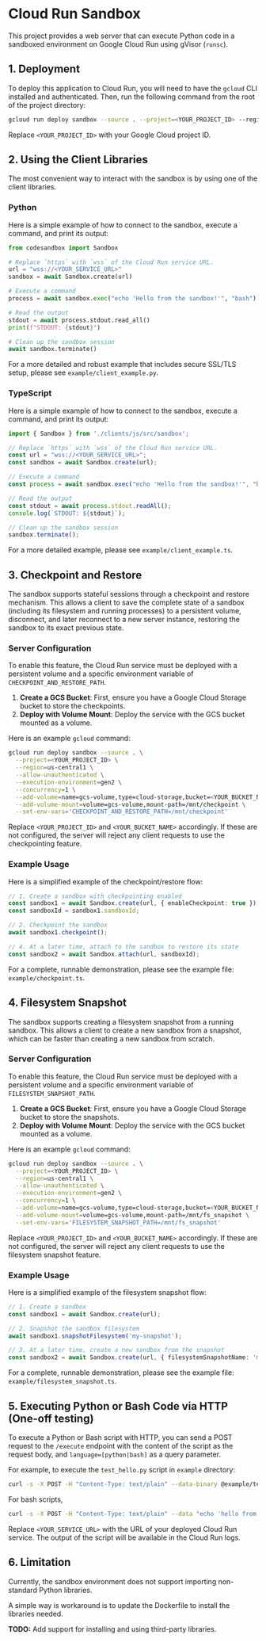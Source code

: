 # Cloud Run Sandbox

This project provides a web server that can execute Python code in a sandboxed environment on Google Cloud Run using gVisor (`runsc`).

## 1. Deployment

To deploy this application to Cloud Run, you will need to have the `gcloud` CLI installed and authenticated. Then, run the following command from the root of the project directory:

```bash
gcloud run deploy sandbox --source . --project=<YOUR_PROJECT_ID> --region=us-central1 --allow-unauthenticated --execution-environment=gen2 --concurrency=1
```

Replace `<YOUR_PROJECT_ID>` with your Google Cloud project ID.

## 2. Using the Client Libraries

The most convenient way to interact with the sandbox is by using one of the client libraries.

### Python

Here is a simple example of how to connect to the sandbox, execute a command, and print its output:

```python
from codesandbox import Sandbox

# Replace `https` with `wss` of the Cloud Run service URL.
url = "wss://<YOUR_SERVICE_URL>"
sandbox = await Sandbox.create(url)

# Execute a command
process = await sandbox.exec("echo 'Hello from the sandbox!'", "bash")

# Read the output
stdout = await process.stdout.read_all()
print(f"STDOUT: {stdout}")

# Clean up the sandbox session
await sandbox.terminate()
```

For a more detailed and robust example that includes secure SSL/TLS setup, please see `example/client_example.py`.

### TypeScript

Here is a simple example of how to connect to the sandbox, execute a command, and print its output:

```typescript
import { Sandbox } from './clients/js/src/sandbox';

// Replace `https` with `wss` of the Cloud Run service URL.
const url = "wss://<YOUR_SERVICE_URL>";
const sandbox = await Sandbox.create(url);

// Execute a command
const process = await sandbox.exec("echo 'Hello from the sandbox!'", "bash");

// Read the output
const stdout = await process.stdout.readAll();
console.log(`STDOUT: ${stdout}`);

// Clean up the sandbox session
sandbox.terminate();
```

For a more detailed example, please see `example/client_example.ts`.

## 3. Checkpoint and Restore

The sandbox supports stateful sessions through a checkpoint and restore mechanism. This allows a client to save the complete state of a sandbox (including its filesystem and running processes) to a persistent volume, disconnect, and later reconnect to a new server instance, restoring the sandbox to its exact previous state.

### Server Configuration

To enable this feature, the Cloud Run service must be deployed with a persistent volume and a specific environment variable of `CHECKPOINT_AND_RESTORE_PATH`.

1.  **Create a GCS Bucket**: First, ensure you have a Google Cloud Storage bucket to store the checkpoints.
2.  **Deploy with Volume Mount**: Deploy the service with the GCS bucket mounted as a volume.

Here is an example `gcloud` command:

```bash
gcloud run deploy sandbox --source . \
  --project=<YOUR_PROJECT_ID> \
  --region=us-central1 \
  --allow-unauthenticated \
  --execution-environment=gen2 \
  --concurrency=1 \
  --add-volume=name=gcs-volume,type=cloud-storage,bucket=<YOUR_BUCKET_NAME> \
  --add-volume-mount=volume=gcs-volume,mount-path=/mnt/checkpoint \
  --set-env-vars='CHECKPOINT_AND_RESTORE_PATH=/mnt/checkpoint'
```

Replace `<YOUR_PROJECT_ID>` and `<YOUR_BUCKET_NAME>` accordingly. If these are not configured, the server will reject any client requests to use the checkpointing feature.

### Example Usage

Here is a simplified example of the checkpoint/restore flow:

```typescript
// 1. Create a sandbox with checkpointing enabled
const sandbox1 = await Sandbox.create(url, { enableCheckpoint: true });
const sandboxId = sandbox1.sandboxId;

// 2. Checkpoint the sandbox
await sandbox1.checkpoint();

// 4. At a later time, attach to the sandbox to restore its state
const sandbox2 = await Sandbox.attach(url, sandboxId);
```

For a complete, runnable demonstration, please see the example file: `example/checkpoint.ts`.

## 4. Filesystem Snapshot

The sandbox supports creating a filesystem snapshot from a running sandbox. This allows a client to create a new sandbox from a snapshot, which can be faster than creating a new sandbox from scratch.

### Server Configuration

To enable this feature, the Cloud Run service must be deployed with a persistent volume and a specific environment variable of `FILESYSTEM_SNAPSHOT_PATH`.

1.  **Create a GCS Bucket**: First, ensure you have a Google Cloud Storage bucket to store the snapshots.
2.  **Deploy with Volume Mount**: Deploy the service with the GCS bucket mounted as a volume.

Here is an example `gcloud` command:

```bash
gcloud run deploy sandbox --source . \
  --project=<YOUR_PROJECT_ID> \
  --region=us-central1 \
  --allow-unauthenticated \
  --execution-environment=gen2 \
  --concurrency=1 \
  --add-volume=name=gcs-volume,type=cloud-storage,bucket=<YOUR_BUCKET_NAME> \
  --add-volume-mount=volume=gcs-volume,mount-path=/mnt/fs_snapshot \
  --set-env-vars='FILESYSTEM_SNAPSHOT_PATH=/mnt/fs_snapshot'
```

Replace `<YOUR_PROJECT_ID>` and `<YOUR_BUCKET_NAME>` accordingly. If these are not configured, the server will reject any client requests to use the filesystem snapshot feature.

### Example Usage

Here is a simplified example of the filesystem snapshot flow:

```typescript
// 1. Create a sandbox
const sandbox1 = await Sandbox.create(url);

// 2. Snapshot the sandbox filesystem
await sandbox1.snapshotFilesystem('my-snapshot');

// 3. At a later time, create a new sandbox from the snapshot
const sandbox2 = await Sandbox.create(url, { filesystemSnapshotName: 'my-snapshot' });
```

For a complete, runnable demonstration, please see the example file: `example/filesystem_snapshot.ts`.

## 5. Executing Python or Bash Code via HTTP (One-off testing)

To execute a Python or Bash script with HTTP, you can send a POST request to the `/execute`
endpoint with the content of the script as the request body, and `language=[python|bash]` as a
query parameter.

For example, to execute the `test_hello.py` script in `example` directory:

```bash
curl -s -X POST -H "Content-Type: text/plain" --data-binary @example/test_hello.py https://<YOUR_SERVICE_URL>/execute?language=python
```

For bash scripts,

```bash
curl -s -X POST -H "Content-Type: text/plain" --data "echo 'hello from bash'" https://<YOUR_SERVICE_URL>/execute?language=bash
```

Replace `<YOUR_SERVICE_URL>` with the URL of your deployed Cloud Run service. The output of the script will be available in the Cloud Run logs.

## 6. Limitation

Currently, the sandbox environment does not support importing non-standard Python libraries.

A simple way is workaround is to update the Dockerfile to install the libraries needed.

**TODO:** Add support for installing and using third-party libraries.